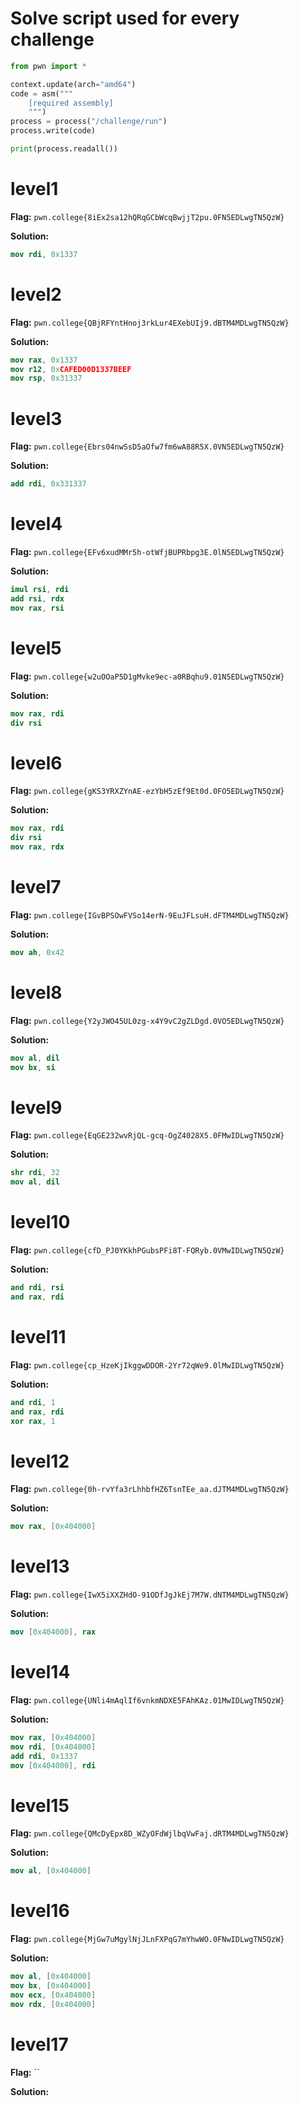 # Solve script used for every challenge

```py
from pwn import *

context.update(arch="amd64")
code = asm("""
    [required assembly]
    """)
process = process("/challenge/run")
process.write(code)

print(process.readall())
```

# level1

**Flag:** `pwn.college{8iEx2sa12hQRqGCbWcqBwjjT2pu.0FN5EDLwgTN5QzW}`

**Solution:**

```nasm
mov rdi, 0x1337
```

# level2

**Flag:** `pwn.college{QBjRFYntHnoj3rkLur4EXebUIj9.dBTM4MDLwgTN5QzW}`

**Solution:**

```nasm
mov rax, 0x1337
mov r12, 0xCAFED00D1337BEEF
mov rsp, 0x31337
```

# level3

**Flag:** `pwn.college{Ebrs04nwSsD5aOfw7fm6wA88R5X.0VN5EDLwgTN5QzW}`

**Solution:**

```nasm
add rdi, 0x331337
```

# level4

**Flag:** `pwn.college{EFv6xudMMr5h-otWfjBUPRbpg3E.0lN5EDLwgTN5QzW}`

**Solution:**

```nasm
imul rsi, rdi
add rsi, rdx
mov rax, rsi
```

# level5

**Flag:** `pwn.college{w2uOOaP5D1gMvke9ec-a0RBqhu9.01N5EDLwgTN5QzW}`

**Solution:**

```nasm
mov rax, rdi
div rsi
```

# level6

**Flag:** `pwn.college{gKS3YRXZYnAE-ezYbH5zEf9Et0d.0FO5EDLwgTN5QzW}`

**Solution:**

```nasm
mov rax, rdi
div rsi
mov rax, rdx
```

# level7

**Flag:** `pwn.college{IGvBPSOwFVSo14erN-9EuJFLsuH.dFTM4MDLwgTN5QzW}`

**Solution:**

```nasm
mov ah, 0x42
```

# level8

**Flag:** `pwn.college{Y2yJWO45UL0zg-x4Y9vC2gZLDgd.0VO5EDLwgTN5QzW}`

**Solution:**

```nasm
mov al, dil
mov bx, si
```

# level9

**Flag:** `pwn.college{EqGE232wvRjQL-gcq-OgZ4028X5.0FMwIDLwgTN5QzW}`

**Solution:**

```nasm
shr rdi, 32
mov al, dil
```

# level10

**Flag:** `pwn.college{cfD_PJ0YKkhPGubsPFi8T-FQRyb.0VMwIDLwgTN5QzW}`

**Solution:**

```nasm
and rdi, rsi
and rax, rdi
```


# level11

**Flag:** `pwn.college{cp_HzeKjIkggwDDOR-2Yr72qWe9.0lMwIDLwgTN5QzW}`

**Solution:**

```nasm
and rdi, 1
and rax, rdi
xor rax, 1
```

# level12

**Flag:** `pwn.college{0h-rvYfa3rLhhbfHZ6TsnTEe_aa.dJTM4MDLwgTN5QzW}`

**Solution:**

```nasm
mov rax, [0x404000]
```

# level13

**Flag:** `pwn.college{IwX5iXXZHdO-91ODfJgJkEj7M7W.dNTM4MDLwgTN5QzW}`

**Solution:**

```nasm
mov [0x404000], rax
```

# level14

**Flag:** `pwn.college{UNli4mAqlIf6vnkmNDXE5FAhKAz.01MwIDLwgTN5QzW}`

**Solution:**

```nasm
mov rax, [0x404000]
mov rdi, [0x404000]
add rdi, 0x1337
mov [0x404000], rdi
```

# level15

**Flag:** `pwn.college{QMcDyEpx8D_WZyOFdWjlbqVwFaj.dRTM4MDLwgTN5QzW}`

**Solution:**

```nasm
mov al, [0x404000]
```

# level16

**Flag:** `pwn.college{MjGw7uMgylNjJLnFXPqG7mYhwWO.0FNwIDLwgTN5QzW}`

**Solution:**

```nasm
mov al, [0x404000]
mov bx, [0x404000]
mov ecx, [0x404000]
mov rdx, [0x404000]
```


# level17

**Flag:** ``

**Solution:**

```nasm

```
